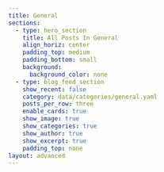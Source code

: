 ```yaml
---
title: General
sections:
  - type: hero_section
    title: All Posts In General
    align_horiz: center
    padding_top: medium
    padding_bottom: small
    background:
      background_color: none
  - type: blog_feed_section
    show_recent: false
    category: data/categories/general.yaml
    posts_per_row: three
    enable_cards: true
    show_image: true
    show_categories: true
    show_author: true
    show_excerpt: true
    padding_top: none
layout: advanced
---
```

